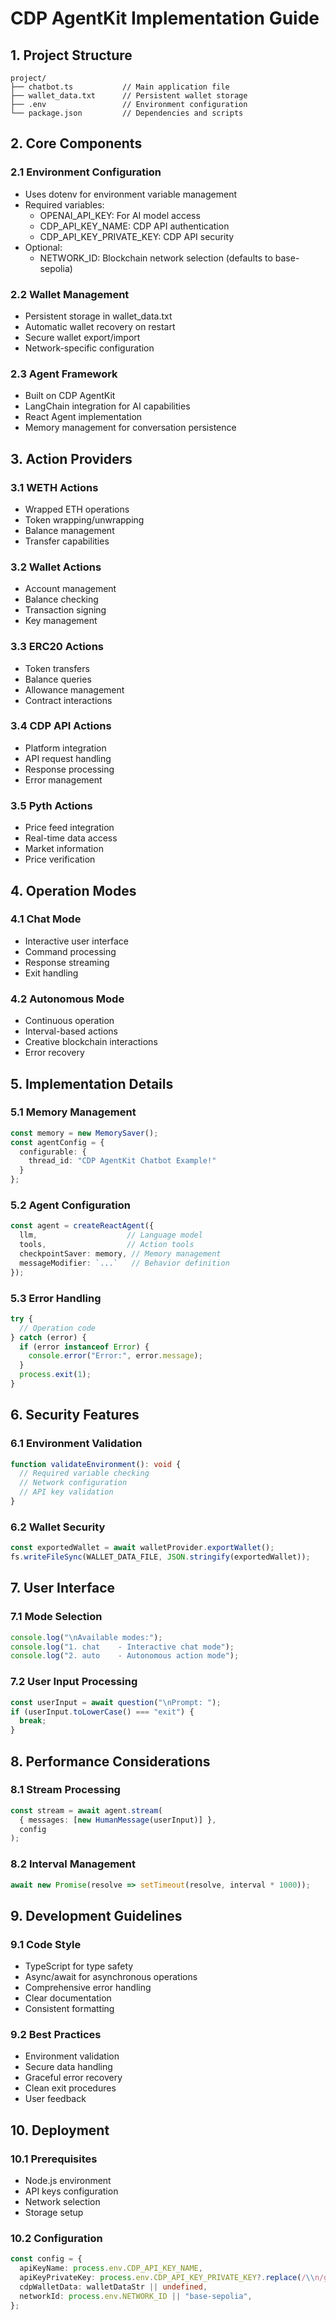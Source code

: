 
# CDP AgentKit Implementation Guide

## 1. Project Structure
```
project/
├── chatbot.ts           // Main application file
├── wallet_data.txt      // Persistent wallet storage
├── .env                 // Environment configuration
└── package.json         // Dependencies and scripts
```

## 2. Core Components

### 2.1 Environment Configuration
- Uses dotenv for environment variable management
- Required variables:
  - OPENAI_API_KEY: For AI model access
  - CDP_API_KEY_NAME: CDP API authentication
  - CDP_API_KEY_PRIVATE_KEY: CDP API security
- Optional:
  - NETWORK_ID: Blockchain network selection (defaults to base-sepolia)

### 2.2 Wallet Management
- Persistent storage in wallet_data.txt
- Automatic wallet recovery on restart
- Secure wallet export/import
- Network-specific configuration

### 2.3 Agent Framework
- Built on CDP AgentKit
- LangChain integration for AI capabilities
- React Agent implementation
- Memory management for conversation persistence

## 3. Action Providers

### 3.1 WETH Actions
- Wrapped ETH operations
- Token wrapping/unwrapping
- Balance management
- Transfer capabilities

### 3.2 Wallet Actions
- Account management
- Balance checking
- Transaction signing
- Key management

### 3.3 ERC20 Actions
- Token transfers
- Balance queries
- Allowance management
- Contract interactions

### 3.4 CDP API Actions
- Platform integration
- API request handling
- Response processing
- Error management

### 3.5 Pyth Actions
- Price feed integration
- Real-time data access
- Market information
- Price verification

## 4. Operation Modes

### 4.1 Chat Mode
- Interactive user interface
- Command processing
- Response streaming
- Exit handling

### 4.2 Autonomous Mode
- Continuous operation
- Interval-based actions
- Creative blockchain interactions
- Error recovery

## 5. Implementation Details

### 5.1 Memory Management
```typescript
const memory = new MemorySaver();
const agentConfig = {
  configurable: {
    thread_id: "CDP AgentKit Chatbot Example!"
  }
};
```

### 5.2 Agent Configuration
```typescript
const agent = createReactAgent({
  llm,                    // Language model
  tools,                  // Action tools
  checkpointSaver: memory, // Memory management
  messageModifier: `...`   // Behavior definition
});
```

### 5.3 Error Handling
```typescript
try {
  // Operation code
} catch (error) {
  if (error instanceof Error) {
    console.error("Error:", error.message);
  }
  process.exit(1);
}
```

## 6. Security Features

### 6.1 Environment Validation
```typescript
function validateEnvironment(): void {
  // Required variable checking
  // Network configuration
  // API key validation
}
```

### 6.2 Wallet Security
```typescript
const exportedWallet = await walletProvider.exportWallet();
fs.writeFileSync(WALLET_DATA_FILE, JSON.stringify(exportedWallet));
```

## 7. User Interface

### 7.1 Mode Selection
```typescript
console.log("\nAvailable modes:");
console.log("1. chat    - Interactive chat mode");
console.log("2. auto    - Autonomous action mode");
```

### 7.2 User Input Processing
```typescript
const userInput = await question("\nPrompt: ");
if (userInput.toLowerCase() === "exit") {
  break;
}
```

## 8. Performance Considerations

### 8.1 Stream Processing
```typescript
const stream = await agent.stream(
  { messages: [new HumanMessage(userInput)] },
  config
);
```

### 8.2 Interval Management
```typescript
await new Promise(resolve => setTimeout(resolve, interval * 1000));
```

## 9. Development Guidelines

### 9.1 Code Style
- TypeScript for type safety
- Async/await for asynchronous operations
- Comprehensive error handling
- Clear documentation
- Consistent formatting

### 9.2 Best Practices
- Environment validation
- Secure data handling
- Graceful error recovery
- Clean exit procedures
- User feedback

## 10. Deployment

### 10.1 Prerequisites
- Node.js environment
- API keys configuration
- Network selection
- Storage setup

### 10.2 Configuration
```typescript
const config = {
  apiKeyName: process.env.CDP_API_KEY_NAME,
  apiKeyPrivateKey: process.env.CDP_API_KEY_PRIVATE_KEY?.replace(/\\n/g, "\n"),
  cdpWalletData: walletDataStr || undefined,
  networkId: process.env.NETWORK_ID || "base-sepolia",
};
```
